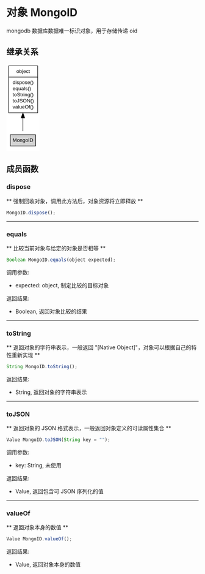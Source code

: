 # 对象 MongoID
mongodb 数据库数据唯一标识对象，用于存储传递 oid

## 继承关系
<div class="inherits"><svg width="65pt" height="172pt" viewBox="0.00 0.00 65.00 172.00" xmlns="http://www.w3.org/2000/svg" xmlns:xlink="http://www.w3.org/1999/xlink">
<g id="graph0" class="graph" transform="scale(1 1) rotate(0) translate(4 168)">
<title>%0</title>
<polygon fill="#ffffff" stroke="transparent" points="-4,4 -4,-168 61,-168 61,4 -4,4"/>
<!-- object -->
<g id="node1" class="node">
<title>object</title>
<g id="a_node1"><a xlink:href="object.md" xlink:title="object">
<polygon fill="#ffffff" stroke="transparent" points="0,-72 0,-164 57,-164 57,-72 0,-72"/>
<polygon fill="none" stroke="#000000" points=".5,-142 .5,-164 57.5,-164 57.5,-142 .5,-142"/>
<text text-anchor="start" x="15.6625" y="-150" font-family="Helvetica,sans-Serif" font-size="10.00" fill="#000000">object</text>
<polygon fill="none" stroke="#000000" points=".5,-72 .5,-142 57.5,-142 57.5,-72 .5,-72"/>
<text text-anchor="start" x="5.5" y="-128" font-family="Helvetica,sans-Serif" font-size="10.00" fill="#000000"> dispose()</text>
<text text-anchor="start" x="5.5" y="-116" font-family="Helvetica,sans-Serif" font-size="10.00" fill="#000000"> equals()</text>
<text text-anchor="start" x="5.5" y="-104" font-family="Helvetica,sans-Serif" font-size="10.00" fill="#000000"> toString()</text>
<text text-anchor="start" x="5.5" y="-92" font-family="Helvetica,sans-Serif" font-size="10.00" fill="#000000"> toJSON()</text>
<text text-anchor="start" x="5.5" y="-80" font-family="Helvetica,sans-Serif" font-size="10.00" fill="#000000"> valueOf()</text>
</a>
</g>
</g>
<!-- MongoID -->
<g id="node2" class="node">
<title>MongoID</title>
<g id="a_node2"><a xlink:title="MongoID">
<polygon fill="#d3d3d3" stroke="transparent" points="3.5,-7 3.5,-29 53.5,-29 53.5,-7 3.5,-7"/>
<polygon fill="none" stroke="#000000" points="3.5,-7 3.5,-29 53.5,-29 53.5,-7 3.5,-7"/>
<text text-anchor="start" x="8.2185" y="-15" font-family="Helvetica,sans-Serif" font-size="10.00" fill="#000000">MongoID</text>
</a>
</g>
</g>
<!-- object&#45;&gt;MongoID -->
<g id="edge1" class="edge">
<title>object-&gt;MongoID</title>
<path fill="none" stroke="#000000" d="M28.5,-61.684C28.5,-52.4061 28.5,-43.4231 28.5,-36.0405"/>
<polygon fill="#000000" stroke="#000000" points="25.0001,-61.8053 28.5,-71.8053 32.0001,-61.8054 25.0001,-61.8053"/>
</g>
</g>
</svg></div>

## 成员函数
        
### dispose
** 强制回收对象，调用此方法后，对象资源将立即释放 **

```JavaScript
MongoID.dispose();
```

--------------------------
### equals
** 比较当前对象与给定的对象是否相等 **

```JavaScript
Boolean MongoID.equals(object expected);
```

调用参数:
* expected: object, 制定比较的目标对象

返回结果:
* Boolean, 返回对象比较的结果

--------------------------
### toString
** 返回对象的字符串表示，一般返回 "[Native Object]"，对象可以根据自己的特性重新实现 **

```JavaScript
String MongoID.toString();
```

返回结果:
* String, 返回对象的字符串表示

--------------------------
### toJSON
** 返回对象的 JSON 格式表示，一般返回对象定义的可读属性集合 **

```JavaScript
Value MongoID.toJSON(String key = "");
```

调用参数:
* key: String, 未使用

返回结果:
* Value, 返回包含可 JSON 序列化的值

--------------------------
### valueOf
** 返回对象本身的数值 **

```JavaScript
Value MongoID.valueOf();
```

返回结果:
* Value, 返回对象本身的数值


